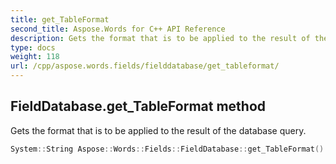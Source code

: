 ```yaml
---
title: get_TableFormat
second_title: Aspose.Words for C++ API Reference
description: Gets the format that is to be applied to the result of the database query.
type: docs
weight: 118
url: /cpp/aspose.words.fields/fielddatabase/get_tableformat/
---
```

## FieldDatabase.get_TableFormat method


Gets the format that is to be applied to the result of the database query.

```cpp
System::String Aspose::Words::Fields::FieldDatabase::get_TableFormat()
```

